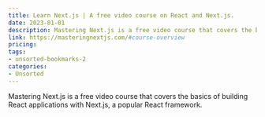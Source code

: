 ```yaml
---
title: Learn Next.js | A free video course on React and Next.js.
date: 2023-01-01
description: Mastering Next.js is a free video course that covers the basics of building React applications with Next.js, a popular React framework.
link: https://masteringnextjs.com/#course-overview
pricing: 
tags: 
- unsorted-bookmarks-2 
categories: 
- Unsorted 
---
```


Mastering Next.js is a free video course that covers the basics of building React applications with Next.js, a popular React framework.